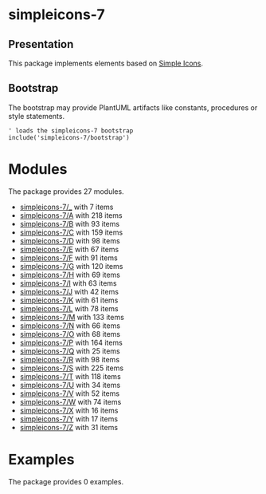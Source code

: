 # simpleicons-7

## Presentation
This package implements elements based on [Simple Icons](https://github.com/simple-icons/simple-icons).

## Bootstrap

The bootstrap may provide PlantUML artifacts like constants, procedures or style statements.

```plantuml
' loads the simpleicons-7 bootstrap
include('simpleicons-7/bootstrap')
```



# Modules

The package provides 27 modules.

- [simpleicons-7/_](../simpleicons-7/_/README.md) with 7 items
- [simpleicons-7/A](../simpleicons-7/A/README.md) with 218 items
- [simpleicons-7/B](../simpleicons-7/B/README.md) with 93 items
- [simpleicons-7/C](../simpleicons-7/C/README.md) with 159 items
- [simpleicons-7/D](../simpleicons-7/D/README.md) with 98 items
- [simpleicons-7/E](../simpleicons-7/E/README.md) with 67 items
- [simpleicons-7/F](../simpleicons-7/F/README.md) with 91 items
- [simpleicons-7/G](../simpleicons-7/G/README.md) with 120 items
- [simpleicons-7/H](../simpleicons-7/H/README.md) with 69 items
- [simpleicons-7/I](../simpleicons-7/I/README.md) with 63 items
- [simpleicons-7/J](../simpleicons-7/J/README.md) with 42 items
- [simpleicons-7/K](../simpleicons-7/K/README.md) with 61 items
- [simpleicons-7/L](../simpleicons-7/L/README.md) with 78 items
- [simpleicons-7/M](../simpleicons-7/M/README.md) with 133 items
- [simpleicons-7/N](../simpleicons-7/N/README.md) with 66 items
- [simpleicons-7/O](../simpleicons-7/O/README.md) with 68 items
- [simpleicons-7/P](../simpleicons-7/P/README.md) with 164 items
- [simpleicons-7/Q](../simpleicons-7/Q/README.md) with 25 items
- [simpleicons-7/R](../simpleicons-7/R/README.md) with 98 items
- [simpleicons-7/S](../simpleicons-7/S/README.md) with 225 items
- [simpleicons-7/T](../simpleicons-7/T/README.md) with 118 items
- [simpleicons-7/U](../simpleicons-7/U/README.md) with 34 items
- [simpleicons-7/V](../simpleicons-7/V/README.md) with 52 items
- [simpleicons-7/W](../simpleicons-7/W/README.md) with 74 items
- [simpleicons-7/X](../simpleicons-7/X/README.md) with 16 items
- [simpleicons-7/Y](../simpleicons-7/Y/README.md) with 17 items
- [simpleicons-7/Z](../simpleicons-7/Z/README.md) with 31 items



# Examples

The package provides 0 examples.



